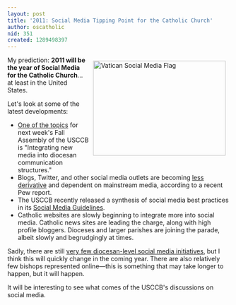 ```yaml
---
layout: post
title: '2011: Social Media Tipping Point for the Catholic Church'
author: oscatholic
nid: 351
created: 1289498397
---
```

<p class="rteleft"><img alt="Vatican Social Media Flag" src="http://www.opensourcecatholic.com/sites/opensourcecatholic.com/files/user-uploads/oscatholic/vatican-social-media.jpg" style="border-top-width: 0px; border-right-width: 0px; border-bottom-width: 0px; border-left-width: 0px; border-top-style: solid; border-right-style: solid; border-bottom-style: solid; border-left-style: solid; margin-left: 10px; margin-right: 10px; margin-top: 10px; margin-bottom: 10px; float: right; width: 300px; height: 215px; " title="" />My prediction: <strong>2011 will be the year of Social Media for the Catholic Church</strong>... at least in the United States.</p>
<p>Let&#39;s look at some of the latest developments:</p>
<ul>
<li><a href="http://archstl.org/archstl/post/usccb-2010-fall-general-assembly-be">One of the topics</a> for next week&#39;s Fall Assembly of the USCCB is &quot;Integrating new media into diocesan communication structures.&quot;</li>
<li>Blogs, Twitter, and other social media outlets are becoming <a href="http://www.journalism.org/analysis_report/parsing_election_day_media_how_midterms_message_varied_platform">less derivative</a> and dependent on mainstream media, according to a recent Pew report.</li>
<li>The USCCB recently released a synthesis of social media best practices in its <a href="http://www.usccb.org/comm/social-media-guidelines.shtml">Social Media Guidelines</a>.</li>
<li>Catholic websites are slowly beginning to integrate more into social media. Catholic news sites are leading the charge, along with high profile bloggers. Dioceses and larger parishes are joining the parade, albeit slowly and begrudgingly at times.</li>
</ul>
<p>Sadly, there are still <a href="http://www.tweetcatholic.com/index.php?category=3">very few diocesan-level social media initiatives</a>, but I think this will quickly change in the coming year. There are also relatively few bishops represented online&mdash;this is something that may take longer to happen, but it will happen.</p>
<p>It will be interesting to see what comes of the USCCB&#39;s discussions on social media.</p>

